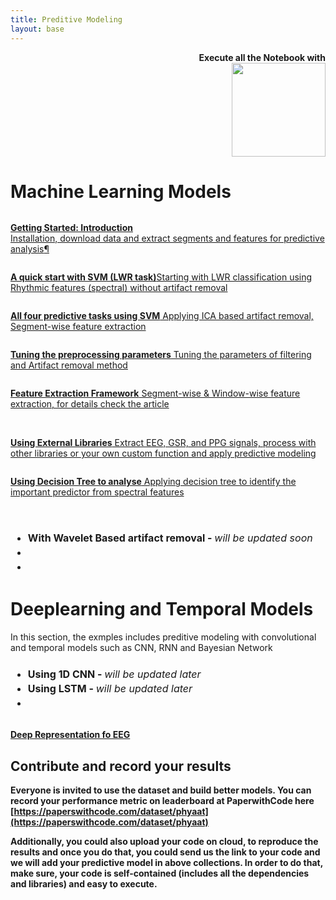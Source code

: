 ```yaml
---
title: Preditive Modeling
layout: base
---
```

<!--<div class="index-paragraph docutils container"><b>being update ...</b> </div> -->
<p style="text-align:right; font-weight:bold;">Execute all the Notebook with <br><a class="reference external image-reference" href="https://mybinder.org/v2/gh/Nikeshbajaj/Notebooks/master?urlpath=lab/tree/PhyAAt_Notebooks" target="_blank"><img src="https://mybinder.org/badge_logo.svg" width="150px"></a></p>

# Machine Learning Models
<!--<h2 style="text-align:left;"><u>Getting Started - Table of Content</u></h2> -->


<div id="index-grid-half" class="section group">
<div class="sphx-glr-thumbcontainer" tooltip="Getting started">
  <div class="figure align-default" id="">
  <img alt="" src="figures/getting_started.png" />
  <p class="caption"><span class="caption-text"><a class="reference internal" href="../introduction"><b>Getting Started: Introduction</b><br>Installation, download data and extract segments and features for predictive analysis</a></span><a class="headerlink" href="#" title="Permalink to this image">¶</a></p>
  </div>
</div>

<div class="toctree-wrapper compound"></div>

<div class="sphx-glr-thumbcontainer" tooltip="Starting with LWR classification using Rhythmic features (spectral) without artifact removal"><div class="figure align-default" id="id3">
  <img alt="" src="figures/lwr_svm.png" />
  <p class="caption"><span class="caption-text"><a class="reference internal" href="1_QuickStartSVM"><b>A quick start with SVM (LWR task)</b>Starting with LWR classification using Rhythmic features (spectral) without artifact removal</a></span></p>
  </div>
</div>

<div class="toctree-wrapper compound"></div>

<div class="sphx-glr-thumbcontainer" tooltip="Applying ICA based artifact removal, Segment-wise feature extraction"><div class="figure align-default" id="id3">
  <img alt="" src="figures/example1_svm_all_tasks_1.png" />
  <p class="caption"><span class="caption-text"><a class="reference internal" href="2_PredictiveTasksUsingSVM"><b>All four predictive tasks using SVM</b> Applying ICA based artifact removal, Segment-wise feature extraction</a></span></p>
  </div>
</div>

<div class="toctree-wrapper compound"></div>

<div class="sphx-glr-thumbcontainer" tooltip="Tuning the parameters"><div class="figure align-default" id="id3">
  <img alt="" src="figures/tuning.png" />
  <p class="caption"><span class="caption-text"><a class="reference internal" href="3_TuningPreprocessing"><b>Tuning the preprocessing parameters</b> Tuning the parameters of filtering and Artifact removal method</a></span></p>
  </div>
</div>

<div class="toctree-wrapper compound"></div>


<div class="sphx-glr-thumbcontainer" tooltip="Segment-wise & Window-wise feature extraction"><div class="figure align-default" id="id3">
  <img alt="" src="figures/featureextraction_win.png" />
  <p class="caption"><span class="caption-text"><a class="reference internal" href="4_FeatureExtraction"><b>Feature Extraction Framework</b> Segment-wise & Window-wise feature extraction, for details check the article</a></span></p>
  </div>
</div>

<div class="toctree-wrapper compound"></div>


<div class="sphx-glr-thumbcontainer" tooltip="Using External Libraries"><div class="figure align-default" id="id3">
  <img alt="" src="figures/eeg_14.png" />
  <img alt="" src="figures/gsr_2.png" />
  <img alt="" src="figures/ppg_3.png" />
  <p class="caption"><span class="caption-text"><a class="reference internal" href="5_UsingExternalLibraries"><b>Using External Libraries</b> Extract EEG, GSR, and PPG signals, process with other libraries or your own custom function and apply predictive modeling</a></span></p>
  </div>
</div>

<div class="toctree-wrapper compound"></div>

<div class="sphx-glr-thumbcontainer" tooltip="Using Decision Tree to analyse"><div class="figure align-default" id="id3">
  <img alt="" src="figures/decision_tree_lwr.png" />
  <p class="caption"><span class="caption-text"><a class="reference internal" href="6_Modeling_with_DecisionTree"><b>Using Decision Tree to analyse</b> Applying decision tree to identify the important predictor from spectral features</a></span></p>
  </div>
</div>


<div class="toctree-wrapper compound"></div>


<br>


<h3 style="text-align:left;">
<ul class="simple" style="line-height:1.4;">
  <li><font size="3">With Wavelet Based artifact removal - <span style="font-weight:normal"><i>will be updated soon</i></span></font></li>
  <li></li>
  <li></li>
</ul>
</h3>
</div>


# Deeplearning and Temporal Models
In this section, the exmples includes preditive modeling with convolutional and temporal models such as CNN, RNN and Bayesian Network


<div id="index-grid-half" class="section group">
<h3 style="text-align:left;">
<ul class="simple" style="line-height:1.4;">
  <li><font size="3">Using 1D CNN - <span style="font-weight:normal"><i>will be updated later</i></span></font></li>
  <li><font size="3">Using LSTM - <span style="font-weight:normal"><i>will be updated later</i></span></font></li>
  <li></li>
</ul>
</h3>
</div>

<div id="index-grid-half" class="section group">
<div class="sphx-glr-thumbcontainer" tooltip="Deep Representation using SSFI"><div class="figure align-default" id="id3">
  <img alt="" src="assets/images/CNN_model.png" />
  <p class="caption"><span class="caption-text"><a class="reference internal" href="https://arxiv.org/pdf/2206.09807.pdf"><b>Deep Representation fo EEG</a></span></p>
  </div>
</div>
<div class="toctree-wrapper compound"></div>
</div>


## Contribute and record your results
Everyone is invited to use the dataset and build better models. You can record your performance metric on leaderboard at **PaperwithCode** here **[https://paperswithcode.com/dataset/phyaat](https://paperswithcode.com/dataset/phyaat)**

Additionally, you could also upload your code on cloud, to reproduce the results and once you do that, you could send us the link to your code and we will add your predictive model in above collections. In order to do that, make sure, your code is self-contained (includes all the dependencies and libraries) and easy to execute.
